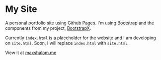 # My Site

A personal portfolio site using Github Pages. I'm using [Bootstrap](https://getbootstrap.com/) and the components from my project, [BootstrapX](http://maxshalom.me/BootstrapX/).

Currently `index.html` is a placeholder for the website and I am developing on `site.html`. Soon, I will replace `index.html` with `site.html`.

View it at [maxshalom.me](maxshalom.me)
